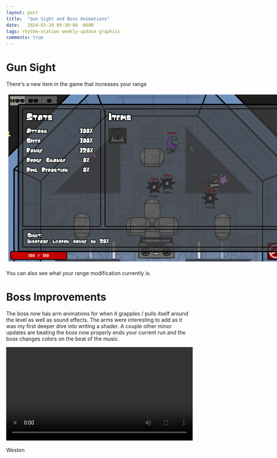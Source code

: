 ```yaml
---
layout: post
title:  "Gun Sight and Boss Animations"
date:   2024-03-29 09:30:00 -0600
tags: rhythm-station weekly-update graphics
comments: true
---
```


# Gun Sight

There's a new item in the game that increases your range

<div align="center" class="d-flex justify-content-around flex-wrap">
  <img alt="Image gun sight item" src="/assets\images\blogs\gun-sight-and-boss-animations\gun-sight.png" style="padding: 6px; max-width: 800px; min-width: 300px;"/>
</div>

You can also see what your range modification currently is.

# Boss Improvements

The boss now has arm animations for when it grapples / pulls itself around the level as well as sound effects. The arms were interesting to add as it was my first deeper dive into writing a shader. A couple other minor updates
are beating the boss now properly ends your current run and the boss changes colors on the beat of the music.

<div align="center">
  <video style="max-width: 1000px; width: 100%; min-width: 300px;" controls>
    <source src="/assets\videos\blogs\gun-sight-and-boss-animations\melodigo-arms.mp4" type="video/mp4">
  Your browser does not support the video tag.
  </video> 
</div>

Weston